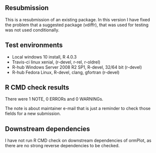 ## Resubmission
This is a resubmission of an existing package. In this version I have fixed
the problem that a suggested package (vdiffr), that was used for testing
was not used conditionally.

## Test environments
* Local windows 10 install, R 4.0.3
* Travis-ci linux xenial, (r-devel, r-rel, r-oldrel)
* R-hub Windows Server 2008 R2 SP1, R-devel, 32/64 bit (r-devel)
* R-hub Fedora Linux, R-devel, clang, gfortran (r-devel)


## R CMD check results
There were 1 NOTE, 0 ERRORs and 0 WARNINGs.

The note is about maintainer e-mail that is just a reminder to 
check those fields for a new submission. 

## Downstream dependencies
I have not run R CMD check on downstream dependencies of ormPlot, as there 
are no strong reverse dependencies to be checked.
